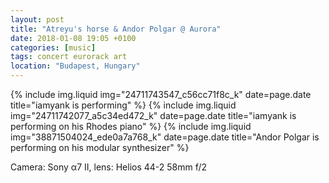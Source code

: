 ```yaml
---
layout: post
title: "Atreyu's horse & Andor Polgar @ Aurora"
date: 2018-01-08 19:05 +0100
categories: [music]
tags: concert eurorack art
location: "Budapest, Hungary"
---
```


{% include img.liquid img="24711743547_c56cc71f8c_k" date=page.date title="iamyank is performing" %}
{% include img.liquid img="24711742077_a5c34ed472_k" date=page.date title="iamyank is performing on his Rhodes piano" %}
{% include img.liquid img="38871504024_ede0a7a768_k" date=page.date title="Andor Polgar is performing on his modular synthesizer" %}

Camera: Sony α7 II, lens: Helios 44-2 58mm f/2
